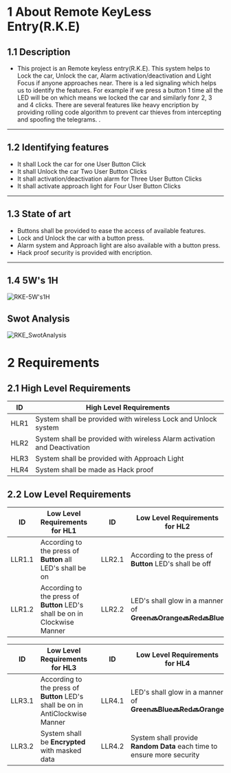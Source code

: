 # 1 About Remote KeyLess Entry(R.K.E)
## 1.1 Description
* This project is an Remote keyless entry(R.K.E). This system helps to Lock the car, Unlock the car, Alarm activation/deactivation and Light Focus if anyone approaches near. There is a led signaling which helps us to identify the features. For example if we press a button 1 time all the LED will be on which means we locked the car and similarly fonr 2, 3 and 4 clicks. There are several features like heavy encription by providing rolling code algorithm to prevent car thieves from intercepting and spoofing the telegrams. .   
---
## 1.2 Identifying features
* It shall Lock the car for one User Button Click
* It shall Unlock the car Two User Button Clicks 
* It shall activation/deactivation alarm for Three User Button Clicks 
* It shall activate approach light for Four User Button Clicks 
---
## 1.3 State of art
* Buttons shall be provided to ease the access of available features.
* Lock and Unlock the car with a button press.
* Alarm system and Approach light are also available with a button press.
* Hack proof security is provided with encription.
---
 ## 1.4 5W's 1H
![RKE-5W's1H](https://user-images.githubusercontent.com/94365143/157699914-97ed74b7-4b9a-465b-a89b-c767e3b21aaa.png)


## Swot Analysis

![RKE_SwotAnalysis](https://user-images.githubusercontent.com/94365143/157739196-92958825-35e3-4469-b57e-ca3faf031340.png)



# 2 Requirements
## 2.1 High Level Requirements
| ID | High Level Requirements |
| -------- | -------------- |
| HLR1 | System shall be provided with wireless Lock and Unlock system |
| HLR2 | System shall be provided with wireless Alarm activation and Deactivation |
| HLR3 | System shall be provided with Approach Light |
| HLR4 | System shall be made as Hack proof |

## 2.2 Low Level Requirements

| ID | Low Level Requirements for HL1|       |ID | Low Level Requirements for HL2|
| -------- | -------------- | ---- |-------- | -------------- |
| LLR1.1 |  According to the press of __Button__ all LED's shall be on | | LLR2.1 | According to the press of __Button__  LED's shall be off  |
| LLR1.2 | According to the press of __Button__ LED's shall be on in Clockwise Manner | | LLR2.2 | LED's shall glow in a manner of __Green🔜Orange🔜Red🔜Blue__ |
     
| ID | Low Level Requirements for HL3|  |ID | Low Level Requirements for HL4|
| -------- | -------------- | ---- | -------- | -------------- |
| LLR3.1 |  According to the press of __Button__ LED's shall be on in AntiClockwise Manner | | LLR4.1 | LED's shall glow in a manner of __Green🔜Blue🔜Red🔜Orange__ |
| LLR3.2 | System shall be __Encrypted__ with masked data || LLR4.2 | System shall provide __Random Data__ each time to ensure more security |
